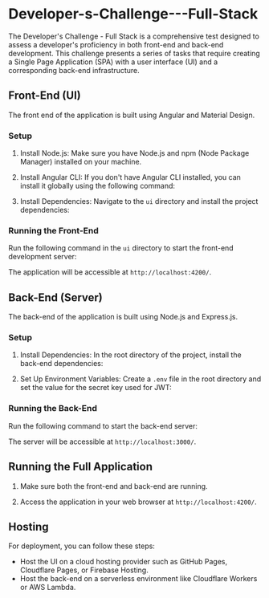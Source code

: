 # Developer-s-Challenge---Full-Stack
The Developer's Challenge - Full Stack is a comprehensive test designed to assess a developer's proficiency in both front-end and back-end development. This challenge presents a series of tasks that require creating a Single Page Application (SPA) with a user interface (UI) and a corresponding back-end infrastructure.

## Front-End (UI)

The front end of the application is built using Angular and Material Design.

### Setup

1. Install Node.js: Make sure you have Node.js and npm (Node Package Manager) installed on your machine.

2. Install Angular CLI: If you don't have Angular CLI installed, you can install it globally using the following command:
   
3. Install Dependencies: Navigate to the `ui` directory and install the project dependencies:


### Running the Front-End

Run the following command in the `ui` directory to start the front-end development server:

The application will be accessible at `http://localhost:4200/`.

## Back-End (Server)

The back-end of the application is built using Node.js and Express.js.

### Setup

1. Install Dependencies: In the root directory of the project, install the back-end dependencies:

2. Set Up Environment Variables: Create a `.env` file in the root directory and set the value for the secret key used for JWT:

### Running the Back-End

Run the following command to start the back-end server:

The server will be accessible at `http://localhost:3000/`.

## Running the Full Application

1. Make sure both the front-end and back-end are running.

2. Access the application in your web browser at `http://localhost:4200/`.

## Hosting

For deployment, you can follow these steps:

- Host the UI on a cloud hosting provider such as GitHub Pages, Cloudflare Pages, or Firebase Hosting.
- Host the back-end on a serverless environment like Cloudflare Workers or AWS Lambda.

